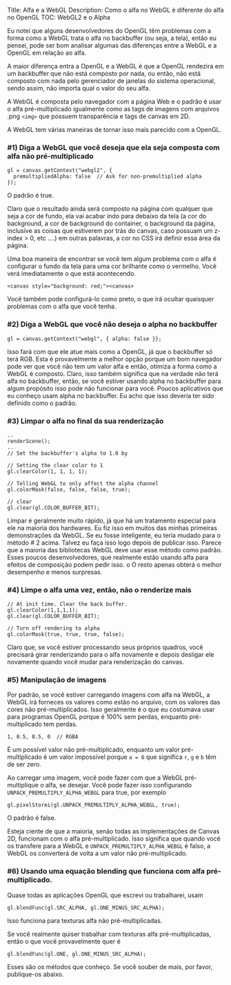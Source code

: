 Title: Alfa e a WebGL
Description: Como o alfa no WebGL é diferente do alfa no OpenGL
TOC: WebGL2 e o Alpha


Eu notei que alguns desenvolvedores do OpenGL têm problemas com a forma como a WebGL
trata o alfa no backbuffer (ou seja, a tela), então eu pensei,
pode ser bom analisar algumas das diferenças entre a WebGL e a OpenGL
em relação ao alfa.

A maior diferença entra a OpenGL e a WebGL é que a OpenGL
rendezira em um backbuffer que não está composto por nada,
ou então, não está composto com nada pelo gerenciador de janelas do
sistema operacional, sendo assim, não importa qual o valor do seu alfa.

A WebGL é composta pelo navegador com a página Web e o
padrão é usar o alfa pré-multiplicado igualmente como as tags
de imagens com arquivos .png `<img>` que possuem transparência e tags
de canvas em 2D.

A WebGL tem várias maneiras de tornar isso mais parecido com a OpenGL.

### #1) Diga a WebGL que você deseja que ela seja composta com alfa não pré-multiplicado

    gl = canvas.getContext("webgl2", {
      premultipliedAlpha: false  // Ask for non-premultiplied alpha
    });

O padrão é true.

Claro que o resultado ainda será composto na página com qualquer que seja a cor
de fundo, ela vai acabar indo para debaixo da tela (a cor do background, 
a cor de background do container, o background da página,
inclusive as coisas que estiverem por trás do canvas, caso possuam um z-index > 0, etc ....)
em outras palavras, a cor no CSS irá definir essa área da página.

Uma boa maneira de encontrar se você tem algum problema com o alfa é configurar o
fundo da tela para uma cor brilhante como o vermelho. Você verá imediatamente
o que está acontecendo.

    <canvas style="background: red;"><canvas>

Você também pode configurá-lo como preto, o que irá ocultar quaisquer problemas com o alfa que você tenha.

### #2) Diga a WebGL que você não deseja o alpha no backbuffer

    gl = canvas.getContext("webgl", { alpha: false }};

Isso fará com que ele atue mais como a OpenGL, já que o backbuffer só terá
RGB. Esta é provavelmente a melhor opção porque um bom navegador pode ver que
você não tem um valor alfa e então, otimiza a forma como a WebGL é composto. Claro,
isso também significa que na verdade não terá alfa no backbuffer, então, se você estiver
usando alpha no backbuffer para algum propósito isso pode não funcionar para você.
Poucos aplicativos que eu conheço usam alpha no backbuffer. Eu acho que isso
deveria ter sido definido como o padrão.

### #3) Limpar o alfa no final da sua renderização

    ..
    renderScene();
    ..
    // Set the backbuffer's alpha to 1.0 by

    // Setting the clear color to 1
    gl.clearColor(1, 1, 1, 1);

    // Telling WebGL to only affect the alpha channel
    gl.colorMask(false, false, false, true);

    // clear
    gl.clear(gl.COLOR_BUFFER_BIT);

Limpar é geralmente muito rápido, já que há um tratamento especial para ele na maioria dos
hardwares. Eu fiz isso em muitos das minhas primeiras demonstrações da WebGL. Se eu fosse inteligente, eu teria mudado para o
método # 2 acima. Talvez eu faça isso logo depois de publicar isso. Parece que
a maioria das bibliotecas WebGL deve usar esse método como padrão. Esses poucos desenvolvedores,
que realmente estão usando alfa para efeitos de composição podem pedir isso. o
O resto apenas obterá o melhor desempenho e menos surpresas.

### #4) Limpe o alfa uma vez, então, não o renderize mais

    // At init time. Clear the back buffer.
    gl.clearColor(1,1,1,1);
    gl.clear(gl.COLOR_BUFFER_BIT);

    // Turn off rendering to alpha
    gl.colorMask(true, true, true, false);

Claro que, se você estiver processando seus próprios quadros, você precisará girar
renderizando para o alfa novamente e depois desligar ele novamente quando você mudar para
renderização do canvas.

### #5) Manipulação de imagens

Por padrão, se você estiver carregando imagens com alfa na WebGL, a WebGL irá
forneces os valores como estão no arquivo, com os valores das cores não
pré-multiplicados. Isso geralmente é o que eu costumava usar para programas OpenGL
porque é 100% sem perdas, enquanto pré-multiplicado tem perdas.

    1, 0.5, 0.5, 0  // RGBA

É um possível valor não pré-multiplicado, enquanto um valor pré-multiplicado é um
valor impossível porque `a = 0` que significa `r`, `g` e `b` têm
de ser zero.

Ao carregar uma imagem, você pode fazer com que a WebGL pré-multiplique o alfa, se desejar.
Você pode fazer isso configurando `UNPACK_PREMULTIPLY_ALPHA_WEBGL` para true, por exemplo

    gl.pixelStorei(gl.UNPACK_PREMULTIPLY_ALPHA_WEBGL, true);

O padrão é false.

Esteja ciente de que a maioria, senão todas as implementações de Canvas 2D, funcionam com
o alfa pré-multiplicado. Isso significa que quando você os transfere para a WebGL e
`UNPACK_PREMULTIPLY_ALPHA_WEBGL` é falso, a WebGL os converterá
de volta a um valor não pré-multiplicado.

### #6) Usando uma equação blending que funciona com alfa pré-multiplicado.

Quase todas as aplicações OpenGL que escrevi ou trabalharei, usam

    gl.blendFunc(gl.SRC_ALPHA, gl.ONE_MINUS_SRC_ALPHA);

Isso funciona para texturas alfa não pré-multiplicadas.

Se você realmente quiser trabalhar com texturas alfa pré-multiplicadas, então o que você
provavelmente quer é

    gl.blendFunc(gl.ONE, gl.ONE_MINUS_SRC_ALPHA);

Esses são os métodos que conheço. Se você souber de mais, por favor, publique-os abaixo.



